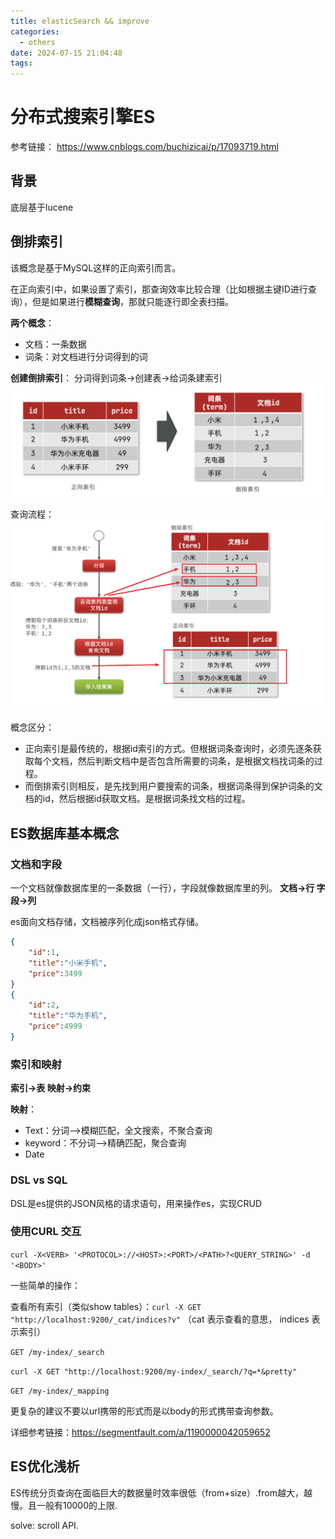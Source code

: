 ```yaml
---
title: elasticSearch && improve
categories:
  - others
date: 2024-07-15 21:04:48
tags:
---
```


<!-- more -->
# 分布式搜索引擎ES
参考链接：
https://www.cnblogs.com/buchizicai/p/17093719.html

## 背景
底层基于lucene

## 倒排索引
该概念是基于MySQL这样的正向索引而言。

在正向索引中，如果设置了索引，那查询效率比较合理（比如根据主键ID进行查询），但是如果进行**模糊查询**，那就只能逐行即全表扫描。

**两个概念**：

- 文档：一条数据
- 词条：对文档进行分词得到的词

**创建倒排索引**：
分词得到词条->创建表->给词条建索引
![](../img/2729274-20230205171751933-576636800.png)

查询流程：
![](../img/2729274-20230205171803916-704919285.png)

概念区分：

- 正向索引是最传统的，根据id索引的方式。但根据词条查询时，必须先逐条获取每个文档，然后判断文档中是否包含所需要的词条，是根据文档找词条的过程。
- 而倒排索引则相反，是先找到用户要搜索的词条，根据词条得到保护词条的文档的id，然后根据id获取文档。是根据词条找文档的过程。


## ES数据库基本概念

### 文档和字段
一个文档就像数据库里的一条数据（一行），字段就像数据库里的列。
**文档->行
字段->列**

es面向文档存储，文档被序列化成json格式存储。

```json
{
    "id":1,
    "title":"小米手机",
    "price":3499
}
{
    "id":2,
    "title":"华为手机",
    "price":4999
}

```

### 索引和映射
**索引->表
映射->约束**

**映射**：

- Text：分词——>模糊匹配，全文搜索，不聚合查询
- keyword：不分词——>精确匹配，聚合查询
- Date

### DSL vs SQL
DSL是es提供的JSON风格的请求语句，用来操作es，实现CRUD



### 使用CURL 交互

`curl -X<VERB> '<PROTOCOL>://<HOST>:<PORT>/<PATH>?<QUERY_STRING>' -d '<BODY>'`

一些简单的操作：

查看所有索引（类似show tables）：`curl -X GET "http://localhost:9200/_cat/indices?v"`
（cat 表示查看的意思， indices 表示索引）

`GET /my-index/_search`

`curl -X GET "http://localhost:9200/my-index/_search/?q=*&pretty"`

`GET /my-index/_mapping`



更复杂的建议不要以url携带的形式而是以body的形式携带查询参数。

详细参考链接：https://segmentfault.com/a/1190000042059652



## ES优化浅析

ES传统分页查询在面临巨大的数据量时效率很低（from+size）.from越大，越慢。且一般有10000的上限.

solve: scroll API. 
